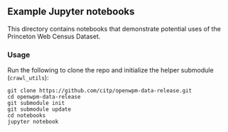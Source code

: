 ## Example Jupyter notebooks
This directory contains notebooks that demonstrate potential uses of the Princeton Web Census Dataset.

### Usage

Run the following to clone the repo and initialize the helper submodule (`crawl_utils`):

```
git clone https://github.com/citp/openwpm-data-release.git
cd openwpm-data-release
git submodule init
git submodule update
cd notebooks
jupyter notebook
```

